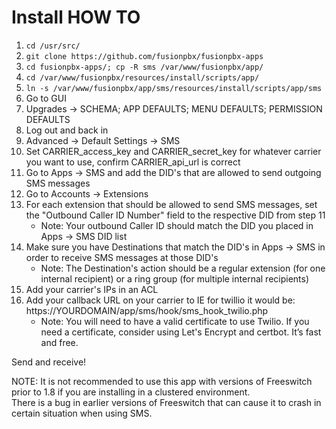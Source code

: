 # Install HOW TO
1. ```cd /usr/src/```
2. ```git clone https://github.com/fusionpbx/fusionpbx-apps```
3. ```cd fusionpbx-apps/; cp -R sms /var/www/fusionpbx/app/```
4. ```cd /var/www/fusionpbx/resources/install/scripts/app/```
5. ```ln -s /var/www/fusionpbx/app/sms/resources/install/scripts/app/sms```
6. Go to GUI
7. Upgrades -> SCHEMA; APP DEFAULTS; MENU DEFAULTS; PERMISSION DEFAULTS
8. Log out and back in
9. Advanced -> Default Settings -> SMS
10. Set CARRIER_access_key and CARRIER_secret_key for whatever carrier you want to use, confirm CARRIER_api_url is correct
11. Go to Apps -> SMS and add the DID's that are allowed to send outgoing SMS messages
12. Go to Accounts -> Extensions
13. For each extension that should be allowed to send SMS messages, set the "Outbound Caller ID Number" field to the respective DID from step 11
    - Note: Your outbound Caller ID should match the DID you placed in Apps -> SMS DID list
14. Make sure you have Destinations that match the DID's in Apps -> SMS in order to receive SMS messages at those DID's
    - Note: The Destination's action should be a regular extension (for one internal recipient) or a ring group (for multiple internal recipients)
15. Add your carrier's IPs in an ACL
16. Add your callback URL on your carrier to IE for twillio it would be: https://YOURDOMAIN/app/sms/hook/sms_hook_twilio.php
    - Note: You will need to have a valid certificate to use Twilio. If you need a certificate, consider using Let's Encrypt and certbot. It’s fast and free. 

Send and receive!

NOTE: It is not recommended to use this app with versions of Freeswitch prior to 1.8 if you are installing in a clustered environment.  
There is a bug in earlier versions of Freeswitch that can cause it to crash in certain situation when using SMS.